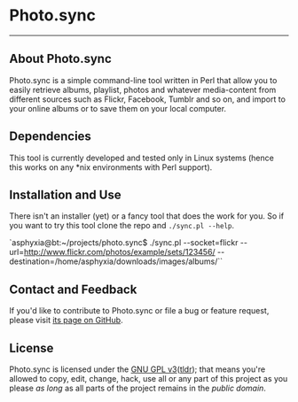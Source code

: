 # Photo.sync

---

## About Photo.sync

Photo.sync is a simple command-line tool written in Perl that allow you to easily retrieve albums, playlist, photos and whatever media-content from different sources such as Flickr, Facebook, Tumblr and so on, and import to your online albums or to save them on your local computer.

## Dependencies

This tool is currently developed and tested  only in Linux systems (hence this works on any *nix environments with Perl support).

## Installation and Use

There isn't an installer (yet) or a fancy tool that does the work for you. So if you want to try this tool clone the repo and `./sync.pl --help`.

`asphyxia@bt:~/projects/photo.sync$ ./sync.pl --socket=flickr --url=http://www.flickr.com/photos/example/sets/123456/ --destination=/home/asphyxia/downloads/images/albums/``

## Contact and Feedback

If you'd like to contribute to Photo.sync or file a bug or feature request, please visit [its page on GitHub][1].

## License

Photo.sync is licensed under the [GNU GPL v3][2]([tldr][3]); that means you're allowed to copy, edit, change, hack, use all or any part of this project as you please *as long* as all parts of the project remains in the *public domain*.

  [1]: https://github.com/asphxia/photo.sync
  [2]: http://www.gnu.org/licenses/gpl.html
  [3]: http://www.tldrlegal.com/license/gnu-general-public-license-v3-(gpl-3)